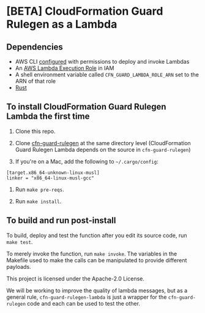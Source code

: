 # [BETA] CloudFormation Guard Rulegen as a Lambda

## Dependencies
* AWS CLI [configured](https://docs.aws.amazon.com/cli/latest/userguide/cli-chap-configure.html) with permissions to deploy and invoke Lambdas
* An [AWS Lambda Execution Role](https://docs.aws.amazon.com/lambda/latest/dg/lambda-intro-execution-role.html) in IAM
* A shell environment variable called `CFN_GUARD_LAMBDA_ROLE_ARN` set to the ARN of that role
* [Rust](https://rustup.rs/)

## To install CloudFormation Guard Rulegen Lambda the first time

1. Clone this repo.

1. Clone [cfn-guard-rulegen](https://github.com/aws-cloudformation/cfn-guard-rulegen) at the same directory level (CloudFormation Guard Rulegen Lambda depends on the source in `cfn-guard-rulegen`)

1.  If you're on a Mac, add the following to `~/.cargo/config`:

```
[target.x86_64-unknown-linux-musl]
linker = "x86_64-linux-musl-gcc"
```

1. Run `make pre-reqs`.

1. Run `make install`.

## To build and run post-install

To build, deploy and test the function after you edit its source code, run `make test`.

To merely invoke the function, run `make invoke`.  The variables in the Makefile used to make the calls can be manipulated to provide different payloads.


This project is licensed under the Apache-2.0 License.

We will be working to improve the quality of lambda messages, but as a general rule, `cfn-guard-rulegen-lambda` is just a wrapper for the `cfn-guard-rulegen` code and each can be used to test the other.
